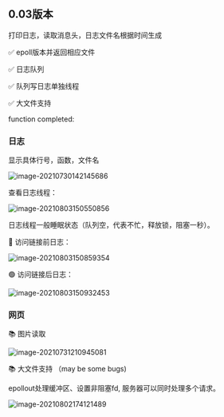 ## 0.03版本

打印日志，读取消息头，日志文件名根据时间生成

✅ epoll版本并返回相应文件

✅ 日志队列

✅ 队列写日志单独线程

✅ 大文件支持

function completed:

### 日志

显示具体行号，函数，文件名

![image-20210730142145686](https://gitee.com/hqinglau/img/raw/master/img/20210730142145.png)

查看日志线程：

![image-20210803150550856](https://gitee.com/hqinglau/img/raw/master/img/20210803150552.png)

日志线程一般睡眠状态（队列空，代表不忙，释放锁，阻塞一秒）。

🔴 访问链接前日志：

![image-20210803150859354](https://gitee.com/hqinglau/img/raw/master/img/20210803150901.png)

🟢 访问链接后日志：

![image-20210803150932453](https://gitee.com/hqinglau/img/raw/master/img/20210803150935.png)

### 网页

📚 图片读取

![image-20210731210945081](https://gitee.com/hqinglau/img/raw/master/img/20210731210950.png)

📚 大文件支持 （may be some bugs)

epollout处理缓冲区、设置非阻塞fd, 服务器可以同时处理多个请求。

![image-20210802174121489](https://gitee.com/hqinglau/img/raw/master/img/20210802174123.png)